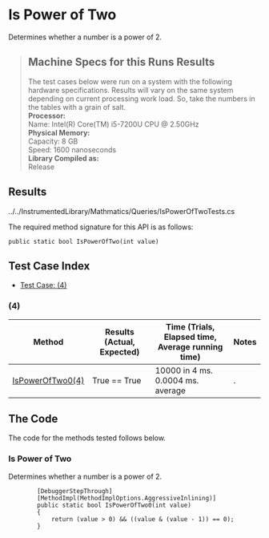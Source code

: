 # Is Power of Two

Determines whether a number is a power of 2.

> ## Machine Specs for this Runs Results
> The test cases below were run on a system with the following hardware specifications. Results will vary on the same system depending on current processing work load. So, take the numbers in the tables with a grain of salt.  
> **Processor:**  
> Name: Intel(R) Core(TM) i5-7200U CPU @ 2.50GHz  
  > **Physical Memory:**  
> Capacity: 8 GB  
> Speed: 1600 nanoseconds  
  > **Library Compiled as:**  
> Release  

## Results

../../InstrumentedLibrary/Mathmatics/Queries/IsPowerOfTwoTests.cs

The required method signature for this API is as follows:

```CSharp
public static bool IsPowerOfTwo(int value)
```

## Test Case Index

- [Test Case: (4)](#4)

### (4)

| Method | Results (Actual, Expected) | Time (Trials, Elapsed time, Average running time) | Notes |
|---|---|---|---|
| [IsPowerOfTwo0(4)](#Is-Power-of-Two) | True == True | 10000 in 4 ms. 0.0004 ms. average | . |

## The Code

The code for the methods tested follows below.

### Is Power of Two

Determines whether a number is a power of 2.  

```CSharp
        [DebuggerStepThrough]
        [MethodImpl(MethodImplOptions.AggressiveInlining)]
        public static bool IsPowerOfTwo0(int value)
        {
            return (value > 0) && ((value & (value - 1)) == 0);
        }
```

